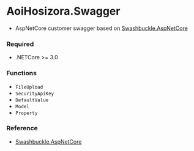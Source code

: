 ﻿# AoiHosizora.Swagger

+ AspNetCore customer swagger based on [Swashbuckle.AspNetCore](https://github.com/domaindrivendev/Swashbuckle.AspNetCore)

### Required

+ .NETCore >= 3.0

### Functions

+ `FileUpload`
+ `SecurityApiKey`
+ `DefaultValue`
+ `Model`
+ `Property`

### Reference

+ [Swashbuckle.AspNetCore](https://github.com/domaindrivendev/Swashbuckle.AspNetCore)
